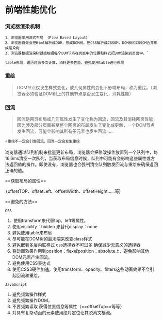 # 前端性能优化

### 浏览器渲染机制

```
1、浏览器采用流式布局 （Flow Based Layout）
2、浏览器首先会把Html解析成DOM，形成DOM树，把CSS解析成CSSOM，DOM树和CSSOM合并形成渲染树
3、浏览器根据渲染树就能根据每个DOM节点在页面中的位置和样式把DOM渲染到页面中。`
```

`table布局，遍历时会多次计算，消耗更多性能，避免使用table进行布局`

### 重绘

> DOM节点仅发生样式变化，或几何属性的变化不影响布局，称为重绘。（浏览器必须验证DOM树上的其他节点是否发生变化，消耗性能）



### 回流

> 回流是网页布局或几何属性发生了变化称为回流，回流及其消耗网页性能，因为涉及部分页面甚至整个网页的布局发生了变化或更新，一个DOM节点发生回流，可能会影响其所有子元素也发生回流……



`⭐重绘不一定会引发回流，回流一定会发生重绘`

​		浏览器通过队列机制来批量更新布局，浏览器会把修改操作放置到一个队列中，每16.6ms清空一次队列，当获取布局信息时候，队列中可能有会影响这些属性或方法返回值的操作，即使没有，浏览器也会强制清空队列触发回流与重绘来确保返回正确的值。

==获取布局的属性==

｛offsetTOP、offsetLeft、offsetWidth、offsetHeight……等｝



==避免的方法==

`CSS`

1. ​	使用transform来代替top，left等属性。
2. 使用visibility：hidden 来替代display：none
3. 避免使用table来布局
4. 尽可能在DOM树的最末端来改变class样式
5. 避免嵌套多层内联样式	css选择器不可过多 确保减少无意义的选择器
6. 将动画效果作用到position：flex或position：absolute上，避免影响其他DOM元素产生回流。
7. 避免使用CSS表达式
8. 使用CSS3硬件加速，使用transform、opacity、filters这些动画效果不会引起回流和重绘。

`JavaScript`

1. 避免频繁操作样式
2. 避免频繁操作DOM，
3. 不要频繁读取 获得位置信息等属性（==offsetTop==等等）
4. 对具有复杂动画的元素使用绝对定位让其脱离文档流。